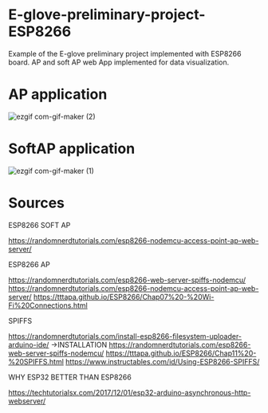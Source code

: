 # E-glove-preliminary-project-ESP8266
Example of the E-glove preliminary project implemented with ESP8266 board. AP and soft AP web App implemented for data visualization.
# AP application
![ezgif com-gif-maker (2)](https://user-images.githubusercontent.com/63125253/112757123-a9ddc480-8fe8-11eb-8947-65a9f64ed7af.gif)


# SoftAP application
![ezgif com-gif-maker (1)](https://user-images.githubusercontent.com/63125253/112757022-17d5bc00-8fe8-11eb-9f71-566cc36f0ce3.gif)

# Sources
ESP8266 SOFT AP

https://randomnerdtutorials.com/esp8266-nodemcu-access-point-ap-web-server/

ESP8266 AP

https://randomnerdtutorials.com/esp8266-web-server-spiffs-nodemcu/
https://randomnerdtutorials.com/esp8266-nodemcu-access-point-ap-web-server/
https://tttapa.github.io/ESP8266/Chap07%20-%20Wi-Fi%20Connections.html

SPIFFS

https://randomnerdtutorials.com/install-esp8266-filesystem-uploader-arduino-ide/ ->INSTALLATION
https://randomnerdtutorials.com/esp8266-web-server-spiffs-nodemcu/
https://tttapa.github.io/ESP8266/Chap11%20-%20SPIFFS.html
https://www.instructables.com/id/Using-ESP8266-SPIFFS/

WHY ESP32 BETTER THAN ESP8266

https://techtutorialsx.com/2017/12/01/esp32-arduino-asynchronous-http-webserver/
